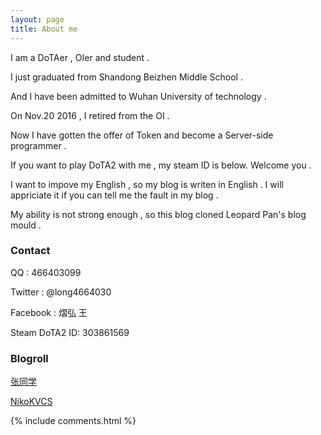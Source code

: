 ```yaml
---
layout: page
title: About me
---
```


I am a DoTAer , OIer and student .

<p>

I just graduated from Shandong Beizhen Middle School .

<p>

And I have been admitted to Wuhan University of technology .

<p>

On Nov.20 2016 , I retired from the OI .

<p>
  
Now I have gotten the offer of Token and become a Server-side programmer .

<p>

If you want to play DoTA2 with me , my steam ID is below. Welcome you .

<p>

I want to impove my English , so my blog is writen in English . I will appriciate it if you can tell me the fault in my blog .

<p>

My ability is not strong enough , so this blog cloned Leopard Pan's blog mould .

<p>

<h3> Contact </h3>

<p>

QQ : 466403099

<p>

Twitter : @long4664030

<p>

Facebook : 熠弘 王

<p>

Steam DoTA2 ID: 303861569

<p>

<h3> Blogroll </h3>

<p>

<a href="http://blog.zhangone.top/" class="blogroll" >张同学</a>

<p>
  
<a href="https://nikokvcs.github.io/" class="blogroll" >NikoKVCS</a>

<p>


<!--<a target="_blank" href="https://www.talkingdata.com/"> TalkingData </a>-->

{% include comments.html %}



